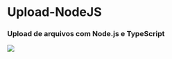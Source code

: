 # Upload-NodeJS
### Upload de arquivos com Node.js e TypeScript

<img src="https://user-images.githubusercontent.com/55901431/89700678-8bff0a80-d906-11ea-8253-bf78675fc3ee.png"/>
